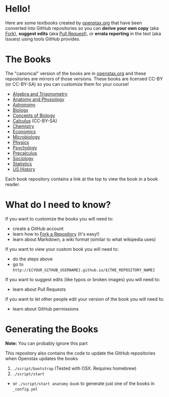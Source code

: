 # Hello!

Here are some textbooks created by [openstax.org](http://openstax.org) that have been converted into GitHub repositories so you can **derive your own copy** (aka [Fork](https://help.github.com/articles/fork-a-repo/)), **suggest edits** (aka [Pull Request](https://help.github.com/articles/proposing-changes-to-a-project-with-pull-requests/)), or **errata reporting** in the text (aka Issues) using tools GitHub provides.

# The Books

The "canonical" version of the books are in [openstax.org](http://openstax.org) and these repositories are mirrors of those versions. These books are licensed CC-BY (or CC-BY-SA) so you can customize them for your course!

- [Algebra and Trigonometry](https://github.com/philschatz/algebra-trigonometry-book)
- [Anatomy and Physiology](https://github.com/philschatz/anatomy-book)
- [Astronomy](https://github.com/philschatz/astronomy-book)
- [Biology](https://github.com/philschatz/biology-book)
- [Concepts of Biology](https://github.com/philschatz/biology-concepts-book)
- [Calculus](https://github.com/philschatz/calculus-book) (CC-BY-SA)
- [Chemistry](https://github.com/philschatz/chemistry-book)
- [Economics](https://github.com/philschatz/economics-book)
- [Microbiology](https://github.com/philschatz/microbiology-book)
- [Physics](https://github.com/philschatz/physics-book)
- [Psychology](https://github.com/philschatz/psychology-book)
- [Precalculus](https://github.com/philschatz/precalculus-book)
- [Sociology](https://github.com/philschatz/sociology-book)
- [Statistics](https://github.com/philschatz/statistics-book)
- [US History](https://github.com/philschatz/us-history-book)

Each book repository contains a link at the top to view the book in a book reader.

# What do I need to know?

If you want to customize the books you will need to:

- create a GitHub account
- learn how to [Fork a Repository](https://help.github.com/articles/fork-a-repo/) (it's easy!)
- learn about Markdown, a wiki format (similar to what wikipedia uses)

If you want to view your custom book you will need to:

- do the steps above
- go to `http://${YOUR_GITHUB_USERNAME}.github.io/${THE_REPOSITORY_NAME}`

If you want to suggest edits (like typos or broken images) you will need to:

- learn about Pull Requests

If you want to let other people edit your version of the book you will need to:

- learn about GitHub permissions


# Generating the Books

**Note:** You can probably ignore this part

This repository also contains the code to update the GitHub repositories when Openstax updates the books

1. `./script/bootstrap` (Tested with OSX. Requires homebrew)
2. `./script/start`
  - or `./script/start anatomy-book` to generate just one of the books in `_config.yml`
